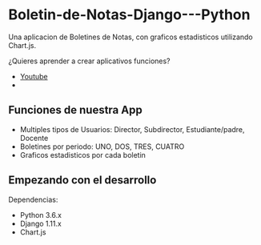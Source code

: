 # Boletin-de-Notas-Django---Python

Una aplicacion de Boletines de Notas, con graficos estadisticos utilizando Chart.js.

¿Quieres aprender a crear aplicativos funciones?
- <a href="https://www.youtube.com/channel/UC-0f0AT2xJrUxML6HJTH3Iw">Youtube</a>
- 

## Funciones de nuestra App
- Multiples tipos de Usuarios: Director, Subdirector, Estudiante/padre, Docente
- Boletines por periodo: UNO, DOS, TRES, CUATRO
- Graficos estadisticos por cada boletin

## Empezando con el desarrollo
Dependencias:
- Python 3.6.x
- Django 1.11.x
- Chart.js

